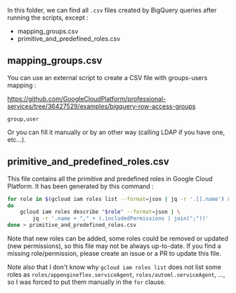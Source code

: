 In this folder, we can find all `.csv` files created by BigQuery queries after running the scripts, except :

- mapping_groups.csv
- primitive_and_predefined_roles.csv

## mapping_groups.csv

You can use an external script to create a CSV file with groups-users mapping :

https://github.com/GoogleCloudPlatform/professional-services/tree/36427529/examples/bigquery-row-access-groups

```
group,user
```

Or you can fill it manually or by an other way (calling LDAP if you have one, etc...).

## primitive_and_predefined_roles.csv

This file contains all the primitive and predefined roles in Google Cloud Platform. It has been generated by this command :

```sh
for role in $(gcloud iam roles list --format=json | jq -r '.[].name') roles/appengineflex.serviceAgent roles/automl.serviceAgent roles/bigqueryconnection.serviceAgent roles/bigquerydatatransfer.serviceAgent roles/cloudiot.serviceAgent roles/composer.serviceAgent roles/compute.serviceAgent roles/containeranalysis.ServiceAgent roles/container.serviceAgent roles/dataflow.serviceAgent roles/datalabeling.serviceAgent roles/dataprep.serviceAgent roles/dlp.serviceAgent roles/endpointsportal.serviceAgent roles/file.serviceAgent roles/firebase.managementServiceAgent roles/firebaserules.system roles/firebase.sdkAdminServiceAgent roles/iam.serviceAccountActor roles/ml.serviceAgent roles/redis.serviceAgent roles/run.serviceAgent roles/securitycenter.serviceAgent roles/servicenetworking.serviceAgent roles/sourcerepo.serviceAgent roles/tpu.serviceAgent roles/vpcaccess.serviceAgent roles/websecurityscanner.serviceAgent
do
    gcloud iam roles describe "$role" --format=json | \
        jq -r '.name + "," + (.includedPermissions | join(";"))'
done > primitive_and_predefined_roles.csv
```

Note that new roles can be added, some roles could be removed or updated (new permissions), so this file may not be always up-to-date. If you find a missing role/permission, please create an issue or a PR to update this file.

Note also that I don't know why `gcloud iam roles list` does not list some roles as `roles/appengineflex.serviceAgent`, `roles/automl.serviceAgent`, ..., so I was forced to put them manually in the `for` clause.